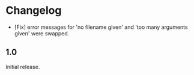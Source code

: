 Changelog
=========

 * [Fix] error messages for 'no filename given' and 'too many arguments given'
   were swapped.

1.0
---

Initial release.
